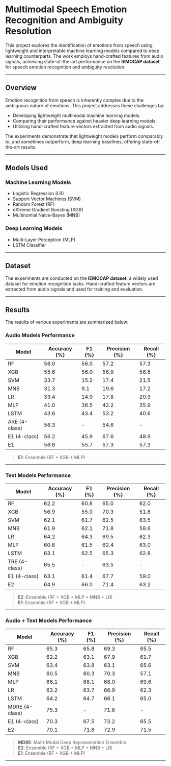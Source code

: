 # Multimodal Speech Emotion Recognition and Ambiguity Resolution

This project explores the identification of emotions from speech using lightweight and interpretable machine learning models compared to deep learning counterparts. The work employs hand-crafted features from audio signals, achieving state-of-the-art performance on the **IEMOCAP dataset** for speech emotion recognition and ambiguity resolution.

---

## Overview

Emotion recognition from speech is inherently complex due to the ambiguous nature of emotions. This project addresses these challenges by:
- Developing lightweight multimodal machine learning models.
- Comparing their performance against heavier deep learning models.
- Utilizing hand-crafted feature vectors extracted from audio signals.

The experiments demonstrate that lightweight models perform comparably to, and sometimes outperform, deep learning baselines, offering state-of-the-art results.

---

## Models Used

### Machine Learning Models
- Logistic Regression (LR)
- Support Vector Machines (SVM)
- Random Forest (RF)
- eXtreme Gradient Boosting (XGB)
- Multinomial Naive-Bayes (MNB)

### Deep Learning Models
- Multi-Layer Perceptron (MLP)
- LSTM Classifier

---

## Dataset

The experiments are conducted on the **IEMOCAP dataset**, a widely used dataset for emotion recognition tasks. Hand-crafted feature vectors are extracted from audio signals and used for training and evaluation.

---

## Results

The results of various experiments are summarized below:

### **Audio Models Performance**

| Model         | Accuracy (%) | F1 (%) | Precision (%) | Recall (%) |
|---------------|--------------|--------|---------------|------------|
| RF            | 56.0         | 56.0   | 57.2          | 57.3       |
| XGB           | 55.6         | 56.0   | 56.9          | 56.8       |
| SVM           | 33.7         | 15.2   | 17.4          | 21.5       |
| MNB           | 31.3         | 9.1    | 19.6          | 17.2       |
| LR            | 33.4         | 14.9   | 17.8          | 20.9       |
| MLP           | 41.0         | 36.5   | 42.2          | 35.9       |
| LSTM          | 43.6         | 43.4   | 53.2          | 40.6       |
| ARE (4-class) | 56.3         | -      | 54.6          | -          |
| E1 (4-class)  | 56.2         | 45.9   | 67.6          | 48.9       |
| E1            | 56.6         | 55.7   | 57.3          | 57.3       |

> **E1**: Ensemble (RF + XGB + MLP)

---

### **Text Models Performance**

| Model         | Accuracy (%) | F1 (%) | Precision (%) | Recall (%) |
|---------------|--------------|--------|---------------|------------|
| RF            | 62.2         | 60.8   | 65.0          | 62.0       |
| XGB           | 56.9         | 55.0   | 70.3          | 51.8       |
| SVM           | 62.1         | 61.7   | 62.5          | 63.5       |
| MNB           | 61.9         | 62.1   | 71.8          | 58.6       |
| LR            | 64.2         | 64.3   | 69.5          | 62.3       |
| MLP           | 60.6         | 61.5   | 62.4          | 63.0       |
| LSTM          | 63.1         | 62.5   | 65.3          | 62.8       |
| TRE (4-class) | 65.5         | -      | 63.5          | -          |
| E1 (4-class)  | 63.1         | 61.4   | 67.7          | 59.0       |
| E2            | 64.9         | 66.0   | 71.4          | 63.2       |

> **E2**: Ensemble (RF + XGB + MLP + MNB + LR)  
> **E1**: Ensemble (RF + XGB + MLP)

---

### **Audio + Text Models Performance**

| Model         | Accuracy (%) | F1 (%) | Precision (%) | Recall (%) |
|---------------|--------------|--------|---------------|------------|
| RF            | 65.3         | 65.8   | 69.3          | 65.5       |
| XGB           | 62.2         | 63.1   | 67.9          | 61.7       |
| SVM           | 63.4         | 63.8   | 63.1          | 65.6       |
| MNB           | 60.5         | 60.3   | 70.3          | 57.1       |
| MLP           | 66.1         | 68.1   | 68.0          | 69.6       |
| LR            | 63.2         | 63.7   | 66.9          | 62.3       |
| LSTM          | 64.2         | 64.7   | 66.1          | 65.0       |
| MDRE (4-class)| 75.3         | -      | 71.8          | -          |
| E1 (4-class)  | 70.3         | 67.5   | 73.2          | 65.5       |
| E2            | 70.1         | 71.8   | 72.9          | 71.5       |

> **MDRE**: Multi-Modal Deep Representation Ensemble  
> **E2**: Ensemble (RF + XGB + MLP + MNB + LR)  
> **E1**: Ensemble (RF + XGB + MLP)

---


